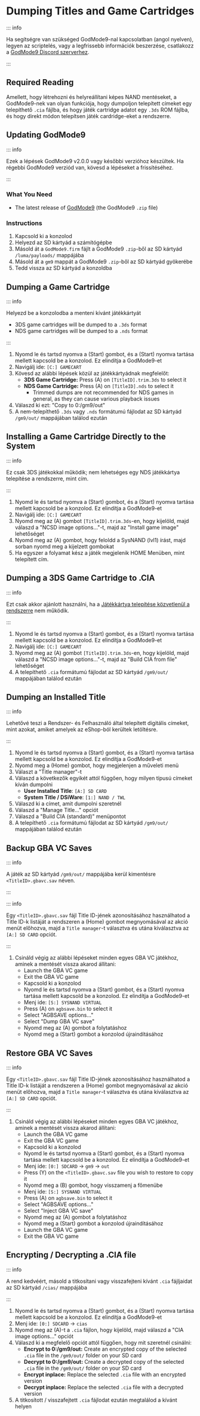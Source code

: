 # Dumping Titles and Game Cartridges

::: info

Ha segítségre van szükséged GodMode9-nal kapcsolatban (angol nyelven), legyen az scriptelés, vagy a legfrissebb információk beszerzése, csatlakozz a [GodMode9 Discord szerverhez](https://discord.gg/BRcbvtFxX4).

:::

## Required Reading

Amellett, hogy létrehozni és helyreállítani képes NAND mentéseket, a GodMode9-nek van olyan funkciója, hogy dumpoljon telepített címeket egy telepíthető `.cia` fájlba, és hogy játék cartridge adatot egy `.3ds` ROM fájlba, és hogy direkt módon telepítsen játék cardridge-eket a rendszerre.

## Updating GodMode9

::: info

Ezek a lépések GodMode9 v2.0.0 vagy későbbi verzióhoz készültek. Ha régebbi GodMode9 verziód van, kövesd a lépéseket a frissítéséhez.

:::

### What You Need

- The latest release of [GodMode9](https://github.com/d0k3/GodMode9/releases/latest) (the GodMode9 `.zip` file)

### Instructions

1. Kapcsold ki a konzolod
2. Helyezd az SD kártyád a számítógépbe
3. Másold át a `GodMode9.firm` fájlt a GodMode9 `.zip`-ből az SD kártyád `/luma/payloads/` mappájába
4. Másold át a `gm9` mappát a GodMode9 `.zip`-ből az SD kártyád gyökerébe
5. Tedd vissza az SD kártyád a konzoldba

## Dumping a Game Cartridge

::: info

Helyezd be a konzolodba a menteni kívánt játékkártyát

- 3DS game cartridges will be dumped to a `.3ds` format
- NDS game cartridges will be dumped to a `.nds` format

:::

1. Nyomd le és tartsd nyomva a (Start) gombot, és a (Start) nyomva tartása mellett kapcsold be a konzolod. Ez elindítja a GodMode9-et
2. Navigálj ide: `[C:] GAMECART`
3. Kövesd az alábbi lépések közül az játékkártyádnak megfelelőt:
   - **3DS Game Cartridge:** Press (A) on `[TitleID].trim.3ds` to select it
   - **NDS Game Cartridge:** Press (A) on `[TitleID].nds` to select it
     - Trimmed dumps are not recommended for NDS games in general, as they can cause various playback issues
4. Válaszd ki ezt: "Copy to 0:/gm9/out"
5. A nem-telepíthető `.3ds` vagy `.nds` formátumú fájlodat az SD kártyád `/gm9/out/` mappájában találod ezután

## Installing a Game Cartridge Directly to the System

::: info

Ez csak 3DS játékokkal működik; nem lehetséges egy NDS játékkártya telepítése a rendszerre, mint cím.

:::

1. Nyomd le és tartsd nyomva a (Start) gombot, és a (Start) nyomva tartása mellett kapcsold be a konzolod. Ez elindítja a GodMode9-et
2. Navigálj ide: `[C:] GAMECART`
3. Nyomd meg az (A) gombot `[TitleID].trim.3ds`-en, hogy kijelöld, majd válaszd a "NCSD image options..."-t, majd az "Install game image" lehetőséget
4. Nyomd meg az (A) gombot, hogy feloldd a SysNAND (lvl1) írást, majd sorban nyomd meg a kijelzett gombokat
5. Ha egyszer a folyamat kész a játék megjelenik HOME Menüben, mint telepített cím.

## Dumping a 3DS Game Cartridge to .CIA

::: info

Ezt csak akkor ajánlott használni, ha a [Játékkártya telepítése közvetlenül a rendszerre](#installing-a-game-cartridge-directly-to-the-system) nem működik.

:::

1. Nyomd le és tartsd nyomva a (Start) gombot, és a (Start) nyomva tartása mellett kapcsold be a konzolod. Ez elindítja a GodMode9-et
2. Navigálj ide: `[C:] GAMECART`
3. Nyomd meg az (A) gombot `[TitleID].trim.3ds`-en, hogy kijelöld, majd válaszd a "NCSD image options..."-t, majd az "Build CIA from file" lehetőséget
4. A telepíthető `.cia` formátumú fájlodat az SD kártyád `/gm9/out/` mappájában találod ezután

## Dumping an Installed Title

::: info

Lehetővé teszi a Rendszer- és Felhasználó által telepített digitális címeket, mint azokat, amiket amelyek az eShop-ból kerültek letöltésre.

:::

1. Nyomd le és tartsd nyomva a (Start) gombot, és a (Start) nyomva tartása mellett kapcsold be a konzolod. Ez elindítja a GodMode9-et
2. Nyomd meg a (Home) gombot, hogy megjelenjen a műveleti menü
3. Választ a "Title manager"-t
4. Válaszd a következők egyikét attól függően, hogy milyen típusú címeket kíván dumpolni
   - **User Installed Title**: `[A:] SD CARD`
   - **System Title / DSiWare**: `[1:] NAND / TWL`
5. Válaszd ki a címet, amit dumpolni szeretnél
6. Válaszd a "Manage Title..." opciót
7. Válaszd a "Build CIA (standard)" menüpontot
8. A telepíthető `.cia` formátumú fájlodat az SD kártyád `/gm9/out/` mappájában találod ezután

## Backup GBA VC Saves

::: info

A játék az SD kártyád `/gm9/out/` mappájába kerül kimentésre `<TitleID>.gbavc.sav` néven.

:::

::: info

Egy `<TitleID>.gbavc.sav` fájl Title ID-jének azonosításához használhatod a Title ID-k listáját a rendszeren a (Home) gombot megnyomásával az akció menüt előhozva, majd a `Title manager`-t választva és utána kiválasztva az `[A:] SD CARD` opciót.

:::

1. Csináld végig az alábbi lépéseket minden egyes GBA VC játékhoz, aminek a mentését vissza akarod állítani:
   - Launch the GBA VC game
   - Exit the GBA VC game
   - Kapcsold ki a konzolod
   - Nyomd le és tartsd nyomva a (Start) gombot, és a (Start) nyomva tartása mellett kapcsold be a konzolod. Ez elindítja a GodMode9-et
   - Menj ide: `[S:] SYSNAND VIRTUAL`
   - Press (A) on `agbsave.bin` to select it
   - Select "AGBSAVE options..."
   - Select "Dump GBA VC save"
   - Nyomd meg az (A) gombot a folytatáshoz
   - Nyomd meg a (Start) gombot a konzolod újraindításához

## Restore GBA VC Saves

::: info

Egy `<TitleID>.gbavc.sav` fájl Title ID-jének azonosításához használhatod a Title ID-k listáját a rendszeren a (Home) gombot megnyomásával az akció menüt előhozva, majd a `Title manager`-t választva és utána kiválasztva az `[A:] SD CARD` opciót.

:::

1. Csináld végig az alábbi lépéseket minden egyes GBA VC játékhoz, aminek a mentését vissza akarod állítani:
   - Launch the GBA VC game
   - Exit the GBA VC game
   - Kapcsold ki a konzolod
   - Nyomd le és tartsd nyomva a (Start) gombot, és a (Start) nyomva tartása mellett kapcsold be a konzolod. Ez elindítja a GodMode9-et
   - Menj ide: `[0:] SDCARD` -> `gm9` -> `out`
   - Press (Y) on the `<TitleID>.gbavc.sav` file you wish to restore to copy it
   - Nyomd meg a (B) gombot, hogy visszamenj a főmenübe
   - Menj ide: `[S:] SYSNAND VIRTUAL`
   - Press (A) on `agbsave.bin` to select it
   - Select "AGBSAVE options..."
   - Select "Inject GBA VC save"
   - Nyomd meg az (A) gombot a folytatáshoz
   - Nyomd meg a (Start) gombot a konzolod újraindításához
   - Launch the GBA VC game
   - Exit the GBA VC game

## Encrypting / Decrypting a .CIA file

::: info

A rend kedvéért, másold a titkosítani vagy visszafejteni kívánt `.cia` fájljaidat az SD kártyád `/cias/` mappájába

:::

1. Nyomd le és tartsd nyomva a (Start) gombot, és a (Start) nyomva tartása mellett kapcsold be a konzolod. Ez elindítja a GodMode9-et
2. Menj ide: `[0:] SDCARD` -> `cias`
3. Nyomd meg az (A)-t a `.cia` fájlon, hogy kijelöld, majd válaszd a "CIA image options..." opciót
4. Válaszd ki a megfelelő opciót attól függően, hogy mit szeretnél csinálni:
   - **Encrypt to 0:/gm9/out:** Create an encrypted copy of the selected `.cia` file in the `/gm9/out/` folder on your SD card
   - **Decrypt to 0:/gm9/out:** Create a decrypted copy of the selected `.cia` file in the `/gm9/out/` folder on your SD card
   - **Encrypt inplace:** Replace the selected `.cia` file with an encrypted version
   - **Decrypt inplace:** Replace the selected `.cia` file with a decrypted version
5. A titkosított / visszafejtett `.cia` fájlodat ezután megtalálod a kívánt helyen
